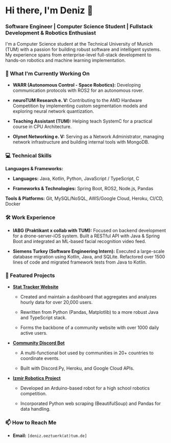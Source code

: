 # Hi there, I'm Deniz 👋

### Software Engineer | Computer Science Student | Fullstack Development & Robotics Enthusiast

I'm a Computer Science student at the Technical University of Munich (TUM) with a passion for building robust software and intelligent systems. My experience spans from enterprise-level full-stack development to hands-on robotics and machine learning implementation.

### 🚀 What I'm Currently Working On

* **WARR (Autonomous Control - Space Robotics):** Developing communication protocols with ROS2 for an autonomous rover.

* **neuroTUM Research e. V:** Contributing to the AMD Hardware Competition by implementing custom segmentation models and exploring neural network quantization.

* **Teaching Assistant (TUM):** Helping teach SystemC for a practical course in CPU Architecture.

* **Olynet Networking e. V:** Serving as a Network Administrator, managing network infrastructure and building internal tools with MongoDB.

### 💻 Technical Skills

**Languages & Frameworks:**

* **Languages:** Java, Kotlin, Python, JavaScript / TypeScript, C

* **Frameworks & Technologies:** Spring Boot, ROS2, Node.js, Pandas

**Tools & Platforms:** Git, MySQL/NoSQL, AWS/Google Cloud, Heroku, CI/CD, Docker

### 🛠️ Work Experience

* **IABG (Praktikant x collab with TUM):** Focused on backend development for a drone-server-iOS system. Built a RESTful API with Java & Spring Boot and integrated an ML-based facial recognition video feed.

* **Siemens Turkey (Software Engineering Intern):** Executed a large-scale database migration using Kotlin, Java, and SQLite. Refactored over 1500 lines of code and migrated framework tests from Java to Kotlin.

### 🌟 Featured Projects

* [**Stat Tracker Website**]()

  * Created and maintain a dashboard that aggregates and analyzes hourly data for over 20,000 users.

  * Rewritten from Python (Pandas, Matplotlib) to a more robust Java and TypeScript stack.

  * Forms the backbone of a community website with over 1000 daily active users.

* [**Community Discord Bot**]()

  * A multi-functional bot used by communities in 20+ countries to coordinate events.

  * Built with Discord.Py, Heroku, and Google Cloud APIs.

* [**Izmir Robotics Project**]()

  * Developed an Arduino-based robot for a high school robotics competition.

  * Incorporated Python web scraping (BeautifulSoup) and Pandas for data handling.

### 📫 How to Reach Me

* **Email:** `[deniz.oeztuerk(at)tum.de]`
